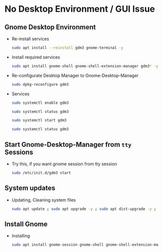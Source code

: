 # No Desktop Environment / GUI Issue

## Gnome Desktop Environment

+ Re-install services

    ```bash
    sudo apt install --reinstall gdm3 gnome-terminal -y
    ```

+ Install required services

    ```bash
    sudo apt install gnome-shell gnome-shell-extension-manager gdm3* -y
    ```

+ Re-configurate Desktop Manager to Gnome-Desktop-Manager

    ```bash
    sudo dpkg-reconfigure gdm3
    ```

+ Services

    ```bash
    sudo systemctl enable gdm3
    ```

    ```bash
    sudo systemctl status gdm3
    ```

    ```bash
    sudo systemctl start gdm3
    ```
    
    ```bash
    sudo systemctl status gdm3
    ```

## Start Gnome-Desktop-Manager from `tty` Sessions

+ Try this, if you want gnome session from tty session

    ```bash
    sudo /etc/init.d/gdm3 start
    ```

## System updates

+ Updating, Cleaning system files

    ```bash
    sudo apt update ; sudo apt upgrade -y ; sudo apt dist-upgrade -y ; sudo apt autoremove -y ; sudo apt autoclean -y
    ```

## Install Gnome

+ Installing

    ```bash
    sudo apt install gnome-session gnome-shell gnome-shell-extension-manager gdm3* gnome-terminal -y
    ```
